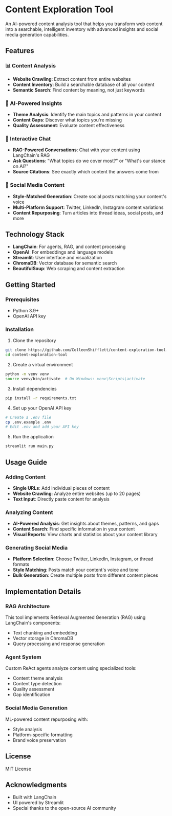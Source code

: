 # Content Exploration Tool

An AI-powered content analysis tool that helps you transform web content into a searchable, intelligent inventory with advanced insights and social media generation capabilities.

## Features

### 📊 Content Analysis
- **Website Crawling**: Extract content from entire websites
- **Content Inventory**: Build a searchable database of all your content
- **Semantic Search**: Find content by meaning, not just keywords

### 🤖 AI-Powered Insights
- **Theme Analysis**: Identify the main topics and patterns in your content
- **Content Gaps**: Discover what topics you're missing
- **Quality Assessment**: Evaluate content effectiveness

### 💬 Interactive Chat
- **RAG-Powered Conversations**: Chat with your content using LangChain's RAG
- **Ask Questions**: "What topics do we cover most?" or "What's our stance on AI?"
- **Source Citations**: See exactly which content the answers come from

### 📱 Social Media Content
- **Style-Matched Generation**: Create social posts matching your content's voice
- **Multi-Platform Support**: Twitter, LinkedIn, Instagram content variations
- **Content Repurposing**: Turn articles into thread ideas, social posts, and more

## Technology Stack

- **LangChain**: For agents, RAG, and content processing
- **OpenAI**: For embeddings and language models
- **Streamlit**: User interface and visualization
- **ChromaDB**: Vector database for semantic search
- **BeautifulSoup**: Web scraping and content extraction

## Getting Started

### Prerequisites
- Python 3.9+
- OpenAI API key

### Installation

1. Clone the repository
```bash
git clone https://github.com/ColleenShifflett/content-exploration-tool.git
cd content-exploration-tool
```

2. Create a virtual environment
```bash
python -m venv venv
source venv/bin/activate  # On Windows: venv\Scripts\activate
```

3. Install dependencies
```bash
pip install -r requirements.txt
```

4. Set up your OpenAI API key
```bash
# Create a .env file
cp .env.example .env
# Edit .env and add your API key
```

5. Run the application
```bash
streamlit run main.py
```

## Usage Guide

### Adding Content
- **Single URLs**: Add individual pieces of content
- **Website Crawling**: Analyze entire websites (up to 20 pages)
- **Text Input**: Directly paste content for analysis

### Analyzing Content
- **AI-Powered Analysis**: Get insights about themes, patterns, and gaps
- **Content Search**: Find specific information in your content
- **Visual Reports**: View charts and statistics about your content library

### Generating Social Media
- **Platform Selection**: Choose Twitter, LinkedIn, Instagram, or thread formats
- **Style Matching**: Posts match your content's voice and tone
- **Bulk Generation**: Create multiple posts from different content pieces

## Implementation Details

### RAG Architecture
This tool implements Retrieval Augmented Generation (RAG) using LangChain's components:
- Text chunking and embedding
- Vector storage in ChromaDB
- Query processing and response generation

### Agent System
Custom ReAct agents analyze content using specialized tools:
- Content theme analysis
- Content type detection
- Quality assessment
- Gap identification

### Social Media Generation
ML-powered content repurposing with:
- Style analysis
- Platform-specific formatting
- Brand voice preservation

## License

MIT License

## Acknowledgments

- Built with LangChain
- UI powered by Streamlit
- Special thanks to the open-source AI community